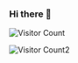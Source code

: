 ### Hi there 👋

<img src="https://pleasant-plastic-curiosity.glitch.me/counter" alt="Visitor Count">

![Visitor Count2](https://pleasant-plastic-curiosity.glitch.me/counter)


